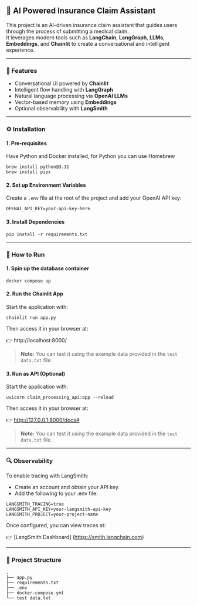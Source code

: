 ## 🏥 AI Powered Insurance Claim Assistant

This project is an AI-driven insurance claim assistant that guides users through the process of submitting a medical claim.  
It leverages modern tools such as **LangChain**, **LangGraph**, **LLMs**, **Embeddings**, and **Chainlit** to create a conversational and intelligent experience.

---

### 🚀 Features

- Conversational UI powered by **Chainlit**
- Intelligent flow handling with **LangGraph**
- Natural language processing via **OpenAI LLMs**
- Vector-based memory using **Embeddings**
- Optional observability with **LangSmith**

---

### ⚙️ Installation

#### 1. Pre-requisites

Have Python and Docker installed, for Python you can use Homebrew
```env
brew install python@3.11
brew install pipx
```

#### 2. Set up Environment Variables

Create a `.env` file at the root of the project and add your OpenAI API key:

```env
OPENAI_API_KEY=your-api-key-here
```

#### 3. Install Dependencies
```env
pip install -r requirements.txt
```

---

### 🧪 How to Run

#### 1. Spin up the database container

```env
docker compose up
```

#### 2. Run the Chainlit App

Start the application with:

```env
chainlit run app.py
```
Then access it in your browser at:

👉 http://localhost:8000/

> **Note:** You can test it using the example data provided in the `test data.txt` file.

#### 3. Run as API (Optional)

Start the application with:

```env
uvicorn claim_processing_api:app --reload
```

Then access it in your browser at:

👉 http://127.0.0.1:8000/docs#

> **Note:** You can test it using the example data provided in the `test data.txt` file.

---

### 🔍 Observability
To enable tracing with LangSmith:
- Create an account and obtain your API key.
- Add the following to your .env file:

```env
LANGSMITH_TRACING=true
LANGSMITH_API_KEY=your-langsmith-api-key
LANGSMITH_PROJECT=your-project-name
```
Once configured, you can view traces at:

👉 [LangSmith Dashboard] (https://smith.langchain.com)

---

### 📁 Project Structure

```text
.
├── app.py
├── requirements.txt
├── .env
├── docker-compose.yml
└── test data.txt
```